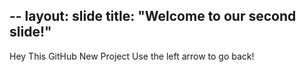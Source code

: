 --
layout: slide
title: "Welcome to our second slide!"
---
Hey This GitHub New Project
Use the left arrow to go back!
